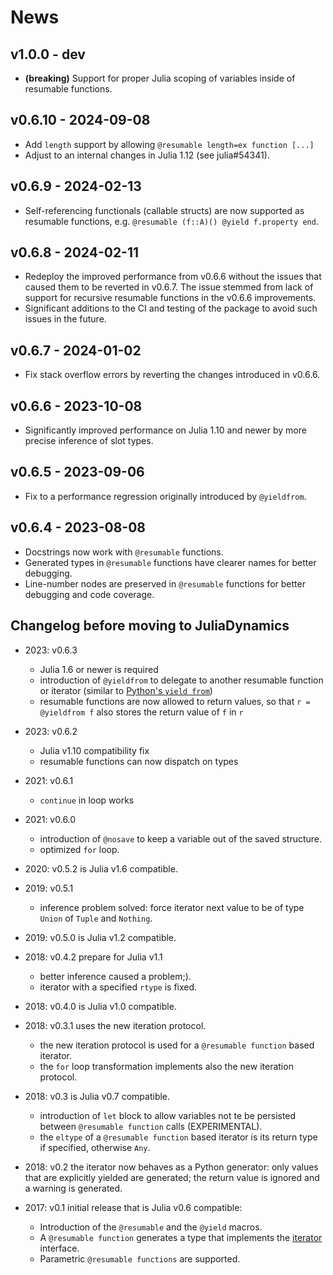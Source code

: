 # News

## v1.0.0 - dev

- **(breaking)** Support for proper Julia scoping of variables inside of resumable functions.

## v0.6.10 - 2024-09-08

- Add `length` support by allowing `@resumable length=ex function [...]`
- Adjust to an internal changes in Julia 1.12 (see julia#54341).

## v0.6.9 - 2024-02-13

- Self-referencing functionals (callable structs) are now supported as resumable functions, e.g. `@resumable (f::A)() @yield f.property end`.

## v0.6.8 - 2024-02-11

- Redeploy the improved performance from v0.6.6 without the issues that caused them to be reverted in v0.6.7. The issue stemmed from lack of support for recursive resumable functions in the v0.6.6 improvements.
- Significant additions to the CI and testing of the package to avoid such issues in the future.

## v0.6.7 - 2024-01-02

- Fix stack overflow errors by reverting the changes introduced in v0.6.6.

## v0.6.6 - 2023-10-08

- Significantly improved performance on Julia 1.10 and newer by more precise inference of slot types.

## v0.6.5 - 2023-09-06

- Fix to a performance regression originally introduced by `@yieldfrom`.

## v0.6.4 - 2023-08-08

- Docstrings now work with `@resumable` functions.
- Generated types in `@resumable` functions have clearer names for better debugging.
- Line-number nodes are preserved in `@resumable` functions for better debugging and code coverage.

## Changelog before moving to JuliaDynamics

* 2023: v0.6.3
  * Julia 1.6 or newer is required
  * introduction of `@yieldfrom` to delegate to another resumable function or iterator (similar to [Python's `yield from`](https://peps.python.org/pep-0380/))
  * resumable functions are now allowed to return values, so that `r = @yieldfrom f` also stores the return value of `f` in `r`

* 2023: v0.6.2
  * Julia v1.10 compatibility fix
  * resumable functions can now dispatch on types

* 2021: v0.6.1
  * `continue` in loop works

* 2021: v0.6.0
  * introduction of `@nosave` to keep a variable out of the saved structure.
  * optimized `for` loop.

* 2020: v0.5.2 is Julia v1.6 compatible.

* 2019: v0.5.1
  * inference problem solved: force iterator next value to be of type `Union` of `Tuple` and `Nothing`.

* 2019: v0.5.0 is Julia v1.2 compatible.

* 2018: v0.4.2 prepare for Julia v1.1
  * better inference caused a problem;).
  * iterator with a specified `rtype` is fixed.

* 2018: v0.4.0 is Julia v1.0 compatible.

* 2018: v0.3.1 uses the new iteration protocol.
  * the new iteration protocol is used for a `@resumable function` based iterator.
  * the `for` loop transformation implements also the new iteration protocol.

* 2018: v0.3 is Julia v0.7 compatible.
  * introduction of `let` block to allow variables not te be persisted between `@resumable function` calls (EXPERIMENTAL).
  * the `eltype` of a `@resumable function` based iterator is its return type if specified, otherwise `Any`.

* 2018: v0.2 the iterator now behaves as a Python generator: only values that are explicitly yielded are generated; the return value is ignored and a warning is generated.

* 2017: v0.1 initial release that is Julia v0.6 compatible:
  * Introduction of the `@resumable` and the `@yield` macros.
  * A `@resumable function` generates a type that implements the [iterator](https://docs.julialang.org/en/stable/manual/interfaces/#man-interface-iteration-1) interface.
  * Parametric `@resumable functions` are supported.
